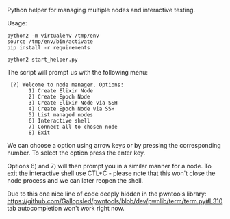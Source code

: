 Python helper for managing multiple nodes and interactive testing.

Usage:
```
python2 -m virtualenv /tmp/env
source /tmp/env/bin/activate
pip install -r requirements

python2 start_helper.py
```

The script will prompt us with the following menu:
```
 [?] Welcome to node manager. Options:
       1) Create Elixir Node
       2) Create Epoch Node
       3) Create Elixir Node via SSH
       4) Create Epoch Node via SSH
       5) List managed nodes
       6) Interactive shell
       7) Connect all to chosen node
       8) Exit

```

We can choose a option using arrow keys or by pressing the corresponding number. To select the option press the enter key.

Options 6) and 7) will then prompt you in a similar manner for a node.
To exit the interactive shell use CTL+C - please note that this won't close the node process and we can later reopen the shell.

Due to this one nice line of code deeply hidden in the pwntools library: https://github.com/Gallopsled/pwntools/blob/dev/pwnlib/term/term.py#L310
tab autocompletion won't work right now.
